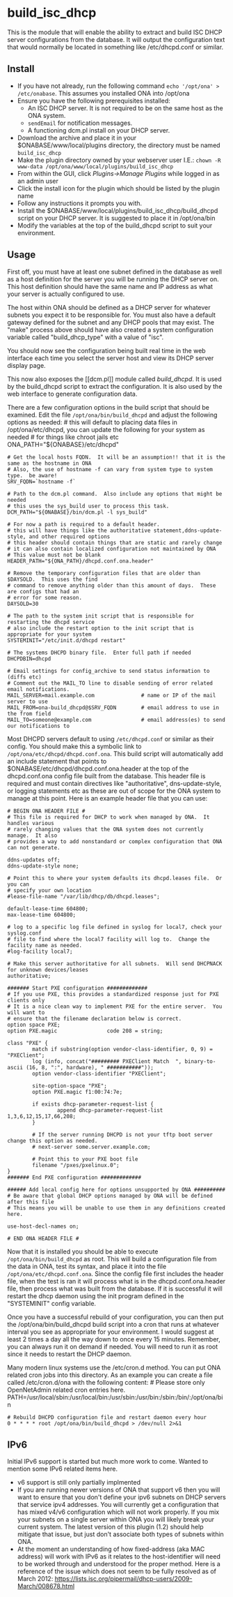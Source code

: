 build_isc_dhcp
==============

This is the module that will enable the ability to extract and build ISC DHCP server configurations from the database. It will output the configuration text that would normally be located in something like /etc/dhcpd.conf or similar.

Install
-------


  * If you have not already, run the following command `echo '/opt/ona' > /etc/onabase`.  This assumes you installed ONA into /opt/ona 
  * Ensure you have the following prerequisites installed:
    * An ISC DHCP server. It is not required to be on the same host as the ONA system.
    * `sendEmail` for notification messages.
    * A functioning dcm.pl install on your DHCP server.
  * Download the archive and place it in your $ONABASE/www/local/plugins directory, the directory must be named `build_isc_dhcp`
  * Make the plugin directory owned by your webserver user I.E.: `chown -R www-data /opt/ona/www/local/plugins/build_isc_dhcp`
  * From within the GUI, click _Plugins->Manage Plugins_ while logged in as an admin user
  * Click the install icon for the plugin which should be listed by the plugin name 
  * Follow any instructions it prompts you with.
  * Install the $ONABASE/www/local/plugins/build_isc_dhcp/build_dhcpd script on your DHCP server. It is suggested to place it in /opt/ona/bin
  * Modify the variables at the top of the build_dhcpd script to suit your environment.

Usage
-----
First off, you must have at least one subnet defined in the database as well as a host definition for the server you will be running the DHCP server on.  This host definition should have the same name and IP address as what your server is actually configured to use.  

The host within ONA should be defined as a DHCP server for whatever subnets you expect it to be responsible for.  You must also have a default gateway defined for the subnet and any DHCP pools that may exist.  The "make" process above should have also created a system configuration variable called "build_dhcp_type" with a value of "isc".

You should now see the configuration being built real time in the web interface each time you select the server host and view its DHCP server display page.

This now also exposes the [[dcm.pl]] module called _build_dhcpd_.  It is used by the build_dhcpd script to extract the configuration.  It is also used by the web interface to generate configuration data.

There are a few configuration options in the build script that should be examined.  Edit the file `/opt/ona/bin/build_dhcpd` and adjust the following options as needed:
    # this will default to placing data files in /opt/ona/etc/dhcpd, you can update the following for your system as needed
    # for things like chroot jails etc
    ONA_PATH="${ONABASE}/etc/dhcpd"
    
    # Get the local hosts FQDN.  It will be an assumption!! that it is the same as the hostname in ONA
    # Also, the use of hostname -f can vary from system type to system type.  be aware!
    SRV_FQDN=`hostname -f`
    
    # Path to the dcm.pl command.  Also include any options that might be needed
    # this uses the sys_build user to process this task.
    DCM_PATH="${ONABASE}/bin/dcm.pl -l sys_build"
    
    # For now a path is required to a default header.
    # this will have things like the authoritative statement,ddns-update-style, and other required options
    # this header should contain things that are static and rarely change
    # it can also contain localized configuration not maintained by ONA
    # This value must not be blank
    HEADER_PATH="${ONA_PATH}/dhcpd.conf.ona.header"
    
    # Remove the temporary configuration files that are older than $DAYSOLD.  This uses the find
    # command to remove anything older than this amount of days.  These are configs that had an
    # error for some reason.
    DAYSOLD=30
    
    # The path to the system init script that is responsible for restarting the dhcpd service
    # also include the restart option to the init script that is appropriate for your system
    SYSTEMINIT="/etc/init.d/dhcpd restart"
    
    # The systems DHCPD binary file.  Enter full path if needed
    DHCPDBIN=dhcpd
    
    # Email settings for config_archive to send status information to (diffs etc)
    # Comment out the MAIL_TO line to disable sending of error related email notifications.
    MAIL_SERVER=mail.example.com               # name or IP of the mail server to use
    MAIL_FROM=ona-build_dhcpd@$SRV_FQDN        # email address to use in the from field
    MAIL_TO=someone@example.com                # email address(es) to send our notifications to
    
Most DHCPD servers default to using `/etc/dhcpd.conf` or similar as their config.  You should make this a symbolic link to `/opt/ona/etc/dhcpd/dhcpd.conf.ona`.  This build script will automatically add an include statement that points to $ONABASE/etc/dhcpd/dhcpd.conf.ona.header at the top of the dhcpd.conf.ona config file built from the database.  This header file is required and must contain directives like "authoritative", dns-update-style, or logging statements etc as these are out of scope for the ONA system to manage at this point. Here is an example header file that you can use:

    # BEGIN ONA HEADER FILE #
    # This file is required for DHCP to work when managed by ONA.  It handles various
    # rarely changing values that the ONA system does not currently manage.  It also
    # provides a way to add nonstandard or complex configuration that ONA can not generate.
    
    ddns-updates off;
    ddns-update-style none;
    
    # Point this to where your system defaults its dhcpd.leases file.  Or you can
    # specify your own location
    #lease-file-name "/var/lib/dhcp/db/dhcpd.leases";
    
    default-lease-time 604800;
    max-lease-time 604800;
    
    # log to a specific log file defined in syslog for local7, check your syslog.conf 
    # file to find where the local7 facility will log to.  Change the facility name as needed.
    #log-facility local7;
    
    # Make this server authoritative for all subnets.  Will send DHCPNACK for unknown devices/leases
    authoritative;
    
    ####### Start PXE configuration #############
    # If you use PXE, this provides a standardized response just for PXE clients only
    # It is a nice clean way to implement PXE for the entire server.  You will want to 
    # ensure that the filename declaration below is correct.
    option space PXE;
    option PXE.magic                code 208 = string;
    
    class "PXE" {
            match if substring(option vendor-class-identifier, 0, 9) = "PXEClient";
            log (info, concat("######### PXEClient Match  ", binary-to-ascii (16, 8, ":", hardware), " ###########"));
            option vendor-class-identifier "PXEClient";
    
            site-option-space "PXE";
            option PXE.magic f1:00:74:7e;
    
            if exists dhcp-parameter-request-list {
                    append dhcp-parameter-request-list 1,3,6,12,15,17,66,208;
            }
    
            # If the server running DHCPD is not your tftp boot server change this option as needed.
            # next-server some.server.example.com;
    
            # Point this to your PXE boot file
            filename "/pxes/pxelinux.0";
    }
    ####### End PXE configuration #############
    
    ###### Add local config here for options unsupported by ONA ##########
    # Be aware that global DHCP options managed by ONA will be defined after this file
    # This means you will be unable to use them in any definitions created here.
    
    use-host-decl-names on;
    
    # END ONA HEADER FILE #
    
Now that it is installed you should be able to execute `/opt/ona/bin/build_dhcpd` as root.  This will build a configuration file from the data in ONA, test its syntax, and place it into the file `/opt/ona/etc/dhcpd.conf.ona`.  Since the config file first includes the header file, when the test is ran it will process what is in the dhcpd.conf.ona.header file, then process what was built from the database.  If it is successful it will restart the dhcp daemon using the init program defined in the "SYSTEMINIT" config variable.


Once you have a successful rebuild of your configuration, you can then put the  /opt/ona/bin/build_dhcpd build script into a cron that runs at whatever interval you see as appropriate for your environment.  I would suggest at least 2 times a day all the way down to once every 15 minutes.  Remember, you can always run it on demand if needed.  You will need to run it as root since it needs to restart the DHCP daemon.

Many modern linux systems use the /etc/cron.d method.  You can put ONA related cron jobs into this directory.  As an example you can create a file called /etc/cron.d/ona with the following content:
    # Please store only OpenNetAdmin related cron entries here.
    PATH=/usr/local/sbin:/usr/local/bin:/usr/sbin:/usr/bin:/sbin:/bin/:/opt/ona/bin
    
    # Rebuild DHCPD configuration file and restart daemon every hour
    0 * * * * root /opt/ona/bin/build_dhcpd > /dev/null 2>&1

IPv6
----
Initial IPv6 support is started but much more work to come.  Wanted to mention some IPv6 related items here.

  * v6 support is still only partially implmented
  * If you are running newer versions of ONA that support v6 then you will want to ensure that you don't define your ipv6 subnets on DHCP servers that service ipv4 addresses.  You will currently get a configuration that has mixed v4/v6 configuration which will not work properly. If you mix your subnets on a single server within ONA you will likely break your current system.  The latest version of this plugin (1.2) should help mitigate that issue, but just don't associate both types of subnets within ONA.
  * At the moment an understanding of how fixed-address (aka MAC address) will work with IPv6 as it relates to the host-identifier will need to be worked through and understood for the proper method.  Here is a reference of the issue which does not seem to be fully resolved as of March 2012: https://lists.isc.org/pipermail/dhcp-users/2009-March/008678.html 
